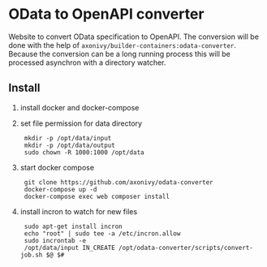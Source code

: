 # OData to OpenAPI converter

Website to convert OData specification to OpenAPI. The conversion will be done
with the help of `axonivy/builder-containers:odata-converter`. Because the
conversion can be a long running process this will be processed asynchron with a
directory watcher.

## Install

1) install docker and docker-compose

2) set file permission for data directory

        mkdir -p /opt/data/input
        mkdir -p /opt/data/output
        sudo chown -R 1000:1000 /opt/data 

3) start docker compose

        git clone https://github.com/axonivy/odata-converter
        docker-compose up -d
        docker-compose exec web composer install

4) install incron to watch for new files
        
        sudo apt-get install incron
        echo "root" | sudo tee -a /etc/incron.allow
        sudo incrontab -e
        /opt/data/input IN_CREATE /opt/odata-converter/scripts/convert-job.sh $@ $#
